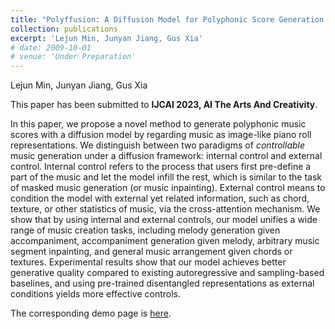 ```yaml
---
title: "Polyffusion: A Diffusion Model for Polyphonic Score Generation with Internal and External Controls"
collection: publications
excerpt: 'Lejun Min, Junyan Jiang, Gus Xia'
# date: 2009-10-01
# venue: 'Under Preparation'
---
```


Lejun Min, Junyan Jiang, Gus Xia

This paper has been submitted to **IJCAI 2023, AI The Arts And Creativity**.

In this paper, we propose a novel method to generate polyphonic music scores with a diffusion model by regarding music as image-like piano roll representations. We distinguish between two paradigms of *controllable* music generation under a diffusion framework: internal control and external control. Internal control refers to the process that users first pre-define a part of the music and let the model infill the rest, which is similar to the task of masked music generation (or music inpainting). External control means to condition the model with external yet related information, such as chord, texture, or other statistics of music, via the cross-attention mechanism. We show that by using internal and external controls, our model unifies a wide range of music creation tasks, including melody generation given accompaniment, accompaniment generation given melody, arbitrary music segment inpainting, and general music arrangement given chords or textures. Experimental results show that our model achieves better generative quality compared to existing autoregressive and sampling-based baselines, and using pre-trained disentangled representations as external conditions yields more effective controls.

The corresponding demo page is [here](https://polyffusion.github.io/).
